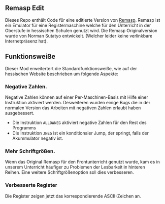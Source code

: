 ## Remasp Edit

Dieses Repo enthält Code für eine editierte Version von [Remasp][remasp]. Remasp ist ein Emulator für eine Registermaschine welche für den Unterricht in der Oberstufe in hessischen Schulen genutzt wird. Die Remasp Originalversion wurde von Norman Sutatyo entwickelt. (Welcher leider keine verlinkbare Internetpräsenz hat).

## Funktionsweiße
 
Dieser Mod erweitertert die Standardfunktionsweiße, wie auf der hessischen Website beschrieben um folgende Aspekte: 

### Negative Zahlen.
 
Negative Zahlen können auf einer Per-Maschinen-Basis mit Hilfe einer Instruktion aktiviert werden. Desweiteren wurden einige Bugs die in der normalen Version das Arbeiten mit negativen Zahlen erlaubt haben ausgebessert.

 - Die Instruktion ``ALLOWNEG``  aktiviert negative Zahlen für den Rest des Programms
 - Die Instruktion ``JNEG`` ist ein konditionaler Jump, der springt, falls der Akummulator negativ ist.

### Mehr Schriftgrößen.

Wenn das Original Remasp für den Frontunterricht genutzt wurde, kam es in unserem Unterricht häufiger zu Problemen der Lesbarkeit in hinteren Reihen. Eine weitere Schriftgrößenoption soll dies verbesseren.

### Verbesserte Register

Die Register zeigen jetzt das korrespondierende ASCII-Zeichen an.

[remasp]: https://arbeitsplattform.bildung.hessen.de/fach/informatik/registermaschine.html